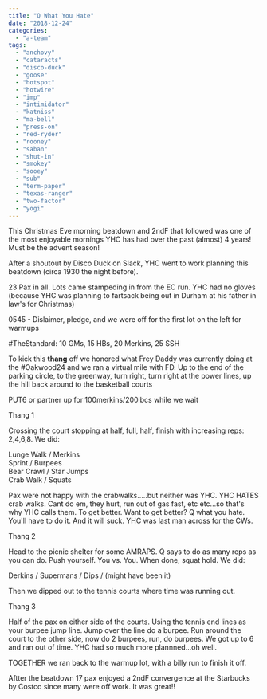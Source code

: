 ```yaml
---
title: "Q What You Hate"
date: "2018-12-24"
categories: 
  - "a-team"
tags: 
  - "anchovy"
  - "cataracts"
  - "disco-duck"
  - "goose"
  - "hotspot"
  - "hotwire"
  - "imp"
  - "intimidator"
  - "katniss"
  - "ma-bell"
  - "press-on"
  - "red-ryder"
  - "rooney"
  - "saban"
  - "shut-in"
  - "smokey"
  - "sooey"
  - "sub"
  - "term-paper"
  - "texas-ranger"
  - "two-factor"
  - "yogi"
---
```


This Christmas Eve morning beatdown and 2ndF that followed was one of the most enjoyable mornings YHC has had over the past (almost) 4 years! Must be the advent season!

After a shoutout by Disco Duck on Slack, YHC went to work planning this beatdown (circa 1930 the night before).

23 Pax in all. Lots came stampeding in from the EC run. YHC had no gloves (because YHC was planning to fartsack being out in Durham at his father in law's for Christmas)

0545 - Dislaimer, pledge, and we were off for the first lot on the left for warmups

#TheStandard: 10 GMs, 15 HBs, 20 Merkins, 25 SSH

To kick this **thang** off we honored what Frey Daddy was currently doing at the #Oakwood24 and we ran a virtual mile with FD. Up to the end of the parking circle, to the greenway, turn right, turn right at the power lines, up the hill back around to the basketball courts

PUT6 or partner up for 100merkins/200lbcs while we wait

Thang 1

Crossing the court stopping at half, full, half, finish with increasing reps: 2,4,6,8. We did:

Lunge Walk / Merkins  
Sprint / Burpees  
Bear Crawl / Star Jumps  
Crab Walk / Squats

Pax were not happy with the crabwalks.....but neither was YHC. YHC HATES crab walks. Cant do em, they hurt, run out of gas fast, etc etc...so that's why YHC calls them. To get better. Want to get better? Q what you hate. You'll have to do it. And it will suck. YHC was last man across for the CWs.

Thang 2

Head to the picnic shelter for some AMRAPS. Q says to do as many reps as you can do. Push yourself. You vs. You. When done, squat hold. We did:

Derkins / Supermans / Dips / (might have been it)

Then we dipped out to the tennis courts where time was running out.

Thang 3

Half of the pax on either side of the courts. Using the tennis end lines as your burpee jump line. Jump over the line do a burpee. Run around the court to the other side, now do 2 burpees, run, do burpees. We got up to 6 and ran out of time. YHC had so much more plannned...oh well.

TOGETHER we ran back to the warmup lot, with a billy run to finish it off.

Aftter the beatdown 17 pax enjoyed a 2ndF convergence at the Starbucks by Costco since many were off work. It was great!!
